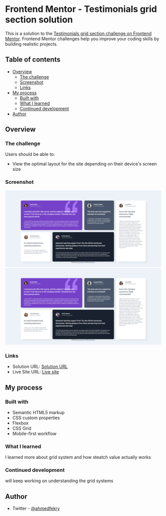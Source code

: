# Frontend Mentor - Testimonials grid section solution

This is a solution to the [Testimonials grid section challenge on Frontend Mentor](https://www.frontendmentor.io/challenges/testimonials-grid-section-Nnw6J7Un7). Frontend Mentor challenges help you improve your coding skills by building realistic projects. 

## Table of contents

- [Overview](#overview)
  - [The challenge](#the-challenge)
  - [Screenshot](#screenshot)
  - [Links](#links)
- [My process](#my-process)
  - [Built with](#built-with)
  - [What I learned](#what-i-learned)
  - [Continued development](#continued-development)
- [Author](#author)

## Overview

### The challenge

Users should be able to:

- View the optimal layout for the site depending on their device's screen size

### Screenshot

![](./images/2.png)
![](./images/2.png)

### Links

- Solution URL: [Solution URL](https://github.com/ahmedfekry/ahmedfekry.github.io/tree/master/FrontendMentor/testimonials-grid-section-main)
- Live Site URL: [Live site](https://ahmedfekry.github.io/FrontendMentor/testimonials-grid-section-main/)

## My process

### Built with

- Semantic HTML5 markup
- CSS custom properties
- Flexbox
- CSS Grid
- Mobile-first workflow

### What I learned

I learned more about grid system and how steatch value actually works 
### Continued development

will keep working on understanding the grid systems

## Author

- Twitter - [@ahmedfekry](https://www.twitter.com/ahmedfekry)
